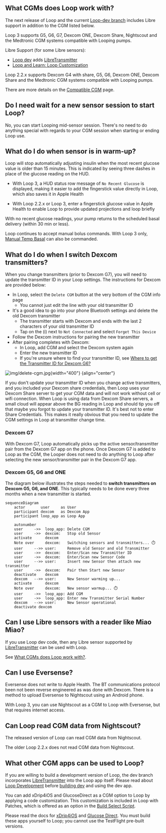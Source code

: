 ## What CGMs does Loop work with?

The next release of Loop and the current [Loop-dev branch](../version/build-dev.md) includes Libre support in addition to the CGM listed below.

Loop 3 supports G5, G6, G7, Dexcom ONE, Dexcom Share, Nightscout and the Medtronic CGM systems compatible with Looping pumps.

Libre Support (for some Libre sensors):

* [Loop dev](../version/build-dev.md) adds [LibreTransmitter](https://github.com/dabear/LibreTransmitter#libretransmitter-for-loop)
* [Loop and Learn: Loop Customization](https://www.loopandlearn.org/main-lnl-patches) 

Loop 2.2.x supports Dexcom G4 with share, G5, G6, Dexcom ONE, Dexcom Share and the Medtronic CGM systems compatible with Looping pumps.

There are more details on the [Compatible CGM](../build/cgm.md) page.

## Do I need wait for a new sensor session to start Loop?

No, you can start Looping mid-sensor session. There's no need to do anything special with regards to your CGM session when starting or ending Loop use.

## What do I do when sensor is in warm-up?

Loop will stop automatically adjusting insulin when the most recent glucose value is older than 15 minutes.  This is indicated by seeing three dashes in place of the glucose reading on the HUD.

* With Loop 3, a HUD status row message of `No Recent Glucose` is displayed, making it easier to add the fingerstick value directly in Loop, which also saves it in Apple Health

* With Loop 2.2.x or Loop 3, enter a fingerstick glucose value in Apple Health to enable Loop to provide updated projections and loop briefly

With no recent glucose readings, your pump returns to the scheduled basal delivery (within 30 min or less).

Loop continues to accept manual bolus commands. With Loop 3 only, [Manual Temp Basal](../loop-3/omnipod.md#manual-temp-basal) can also be commanded.

## What do I do when I switch Dexcom transmitters?

When you change transmitters (prior to Dexcom G7), you will need to update the transmitter ID in your Loop settings. The instructions for Dexcom are provided below:

* In Loop, select the `Delete CGM` button at the very bottom of the CGM info page
    * You cannot just edit the line with your old transmitter ID
* It's a good idea to go into your phone Bluetooth settings and delete the old Dexcom transmitter
    * The transmitter starts with Dexcom and ends with the last 2 characters of your old transmitter ID
    * Tap on the (i) next to `Not Connected` and select `Forget This Device`
* Follow the Dexcom instructions for pairing the new transmitter
* After pairing completes with Dexcom:
    * In Loop, add CGM and select the Dexcom system again
    * Enter the new transmitter ID
    * If you're unsure where to find your transmitter ID, see [Where to get the Transmitter ID for Dexcom G6?](../loop-3/add-cgm.md#where-to-get-the-transmitter-id-for-dexcom-g6)

![img/delete-cgm.jpg](img/delete-cgm.jpg){width="400"}
{align="center"}

If you don't update your transmitter ID when you change active transmitters, and you included your Dexcom share credentials, then Loop uses your Dexcom Share server to get your CGM data and will not work without cell or wifi connection. When Loop is using data from Dexcom Share servers, a small cloud will appear above the BG reading in Loop and should tip you off that maybe you forgot to update your transmitter ID. It's best not to enter Share Credentials. This makes it really obvious that you need to update the CGM settings in Loop at transmitter change time.

### Dexcom G7

With Dexcom G7, Loop automatically picks up the active sensor/transmitter pair from the Dexcom G7 app on the phone. Once Dexcom G7 is added to Loop as the CGM, the Looper does not need to do anything to Loop after selecting the new sensor/transmitter pair in the Dexcom G7 app.

### Dexcom G5, G6 and ONE

The diagram below illustrates the steps needed to **switch transmitters on Dexcom G5, G6, and ONE**. This typically needs to be done every three months when a new transmitter is started.

```mermaid
sequenceDiagram
    actor       user     as User
    participant dexcom   as Dexcom App
    participant loop_app as Loop App

    autonumber
    user     ->>  loop_app: Delete CGM
    user     ->>  dexcom:   Stop old Sensor
    activate      dexcom
    Note over     dexcom:   Switching sensors and transmitters... ⏱️
    user     -->> user:     Remove old Sensor and old Transmitter
    user     ->>  dexcom:   Enter/Scan new Transmitter ID
    user     ->>  dexcom:   Enter/Scan new Sensor Code
    user     -->> user:     Insert new Sensor then attach new transmitter
    user     ->>  dexcom:   Pair then Start new Sensor
    deactivate    dexcom
    dexcom   -->> user:     New Sensor warming up... 
    activate      dexcom
    Note over     dexcom:   New sensor warmup... ⏱️
    user     ->>  loop_app: Add CGM
    user     ->>  loop_app: Enter new Transmitter Serial Number
    dexcom   -->> user:     New Sensor operational
    deactivate dexcom
```


## Can I use Libre sensors with a reader like Miao Miao?

If you use Loop dev code, then any Libre sensor supported by [LibreTransmitter](https://github.com/dabear/LibreTransmitter#libretransmitter-for-loop) can be used with Loop.

See [What CGMs does Loop work with?](#what-cgms-does-loop-work-with).

## Can I use Eversense?

Eversense does not write to Apple Health. The BT communications protocol been not been reverse engineered as was done with Dexcom. There is a method to upload Eversense to Nightscout using an Android phone.

With Loop 3, you can use Nightscout as a CGM to Loop with Eversense, but that requires internet access.

## Can Loop read CGM data from Nightscout?

The released version of Loop can read CGM data from Nightscout.

The older Loop 2.2.x does not read CGM data from Nightscout.

## What other CGM apps can be used to Loop?

If you are willing to build a development version of Loop, the dev branch incorporates [LibreTransmitter](https://github.com/dabear/LibreTransmitter/blob/main/readme.md) into the Loop app itself. Please read about [Loop Development](../version/development.md) before [building dev](../version/build-dev.md) and using the dev app.

You can add xDrip4iOS and GlucoseDirect as a CGM option to Loop by applying a code customization. This customization is included in Loop with Patches, which is offered as an option in the [Build Select Script](https://www.loopandlearn.org/build-select).

Please read the docs for [xDrip4iOS](https://xdrip4ios.readthedocs.io/en/latest/) and [Glucose Direct](https://github.com/creepymonster/GlucoseDirect#readme). You must build these apps yourself to Loop; you cannot use the TestFlight pre-built versions.
